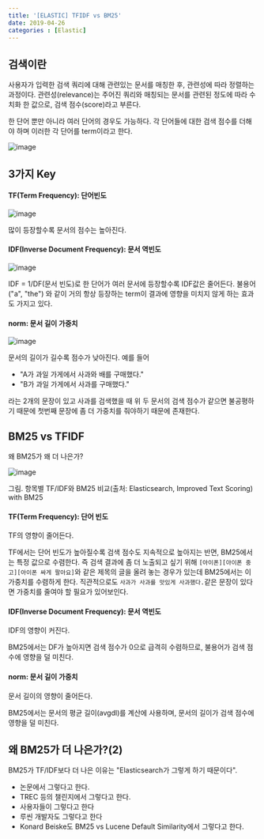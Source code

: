 ```yaml
---
title: '[ELASTIC] TFIDF vs BM25'
date: 2019-04-26
categories : [Elastic]
---
```


## 검색이란

 사용자가 입력한 검색 쿼리에 대해 관련있는 문서를 매칭한 후, 관련성에 따라 정렬하는 과정이다. 관련성(relevance)는 주어진 쿼리와 매칭되는 문서를 관련된 정도에 따라 수치화 한 값으로, 검색 점수(score)라고 부른다.

한 단어 뿐만 아니라 여러 단어의 경우도 가능하다. 각 단어들에 대한 검색 점수를 더해야 하며 이러한 각 단어를 term이라고 한다.

![image](https://user-images.githubusercontent.com/48308562/56885309-1f605380-6aa7-11e9-8622-60f0a7bb7e3b.png)

## 3가지 Key

#### TF(Term Frequency): 단어빈도

![image](https://user-images.githubusercontent.com/48308562/56885469-79f9af80-6aa7-11e9-9034-e321146624a2.png)

많이 등장할수록 문서의 점수는 높아진다.

#### IDF(Inverse Document Frequency): 문서 역빈도

![image](https://user-images.githubusercontent.com/48308562/56885593-c5ac5900-6aa7-11e9-9c2d-c0cec21de62c.png)

IDF = 1/DF(문서 빈도)로 한 단어가 여러 문서에 등장할수록 IDF값은 줄어든다. 불용어("a", "the") 와 같이 거의 항상 등장하는 term이 결과에 영향을 미치지 않게 하는 효과도 가지고 있다.

#### norm: 문서 길이 가중치

![image](https://user-images.githubusercontent.com/48308562/56885772-3eabb080-6aa8-11e9-9e7f-7acf889c87eb.png)

문서의 길이가 길수록 점수가 낮아진다. 예를 들어

- "A가 과일 가게에서 사과와 배를 구매했다."
- "B가 과일 가게에서 사과를 구매했다."

라는 2개의 문장이 있고 사과를 검색했을 때 위 두 문서의 검색 점수가 같으면 불공평하기 때문에 첫번째 문장에 좀 더 가중치를 줘야하기 때문에 존재한다.

## BM25 vs TFIDF
왜 BM25가 왜 더 나은가?

![image](https://user-images.githubusercontent.com/48308562/56884894-0b682200-6aa6-11e9-8175-cd6c628add66.png)

그림. 항목별 TF/IDF와 BM25 비교(출처: Elasticsearch, Improved Text Scoring) with BM25

#### TF(Term Frequency): 단어 빈도

TF의 영향이 줄어든다.

TF에서는 단어 빈도가 높아질수록 검색 점수도 지속적으로 높아지는 반면, BM25에서는 특정 값으로 수렴한다. 즉 검색 결과에 좀 더 노출되고 싶기 위해 `[아이폰][아이폰 중고][아이폰 싸게 팔아요]`와 같은 제목의 글을 올려 놓는 경우가 있는데 BM25에서는 이 가중치를 수렴하게 한다. 직관적으로도 `사과가 사과를 맛있게 사과했다.`같은 문장이 있다면 가중치를 줄여야 할 필요가 있어보인다.

#### IDF(Inverse Document Frequency): 문서 역빈도

IDF의 영향이 커진다.

BM25에서는 DF가 높아지면 검색 점수가 0으로 급격히 수렴하므로, 불용어가 검색 점수에 영향을 덜 미친다.

#### norm: 문서 길이 가중치

문서 길이의 영향이 줄어든다.

BM25에서는 문서의 평균 길이(avgdl)를 계산에 사용하며, 문서의 길이가 검색 점수에 영향을 덜 미친다.

## 왜 BM25가 더 나은가?(2)

BM25가 TF/IDF보다 더 나은 이유는 "Elasticsearch가 그렇게 하기 때문이다".

- 논문에서 그렇다고 한다.
- TREC 등의 챌린지에서 그렇다고 한다.
- 사용자들이 그렇다고 한다
- 루씬 개발자도 그렇다고 한다
- Konard Beiske도 BM25 vs Lucene Default Similarity에서 그렇다고 한다.
